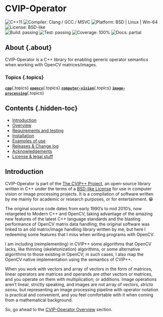 # CVIP-Operator

![C++11](https://img.shields.io/badge/C++-11-informational)
![Compiler: Clang / GCC / MSVC](https://img.shields.io/badge/compilers-Clang%20%2F%20GCC%20%2F%20MSVC-informational)
![Platform: BSD | Linux | Win-64](https://img.shields.io/badge/platform-BSD--64%20%7C%20Linux--64%20%7C%20Win--64-informational)
![License: BSD-like](https://img.shields.io/badge/license-BSD--like-informational)  
![Build: passing](https://img.shields.io/badge/build-passing-success)
![Test: passing](https://img.shields.io/badge/tests-8%20passed%2C%200%20failed%2C%200%20skipped-success)
![Coverage: 100%](https://img.shields.io/badge/coverage-100%25-success)
![Docs: partial](https://img.shields.io/badge/docs-partial-yellow)

## About {.about}

CVIP-Operator is a C++ library for enabling generic operator semantics when
working with OpenCV matrices/images.

### Topics {.topics}

[**`cpp`**](https://github.com/topics/cpp){.topics}
[**`opencv`**](https://github.com/topics/opencv){.topics}
[**`computer-vision`**](https://github.com/topics/computer-vision){.topics}
[**`image-processing`**](https://github.com/topics/image-processing){.topics}

## Contents {.hidden-toc}

- [Introduction](#introduction)
- [Overview](overview.md)
- [Requirements and testing](requirements.md)
- [Installation](installation.md)
- [Examples of use](examples.md)
- [Releases & Change log](releases.md)
- [Acknowledgements](acknowledgements.md)
- [License & legal stuff](legal.md)

## Introduction

CVIP-Operator is part of the [The CVIP++ Project][cvip-project], an open-source
library written in C++ under the terms of a [BSD-like License](legal.md) for use
in computer vision or image processing projects. It is a compilation of software
written by me mainly for academic or research purposes, or for entertainment. 😁

The original source code dates from early 1990ʼs to mid 2010ʼs, now retargeted
to Modern C++ and OpenCV, taking advantage of the amazing new features of the
latest C++ language standards and the blasting performance of OpenCV matrix data
handling; the original software was linked to an old matrix/image handling
library written by me, but here I redeeming some features that I miss when
writing programs with OpenCV.

I am including (reimplementing) in CVIP++ some algorithms that OpenCV lacks,
like thinning (skeletonization) algorithms, or some alternative algorithms to
those existing in OpenCV; in such cases, I also map the OpenCV native
implementation using the semantics of CVIP++.

When you work with vectors and array of vectors in the form of matrices, linear
operators are matrices and operands are other vectors or matrices, and you
operate on them with multiplication; or additions. Image operations arenʼt
linear, strictly speaking, and images are not array of vectors, *stricto sensu*,
but representing an image processing pipeline with operator notation is
practical and convenient, and you feel comfortable with it when coming from a
mathematical background.

So, go ahead to the [CVIP-Operator Overview](overview.md) section.

[cvip-project]: https://github.com/wvenialbo/CVIP "The CVIP++ Project"

